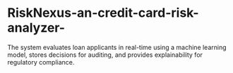 # RiskNexus-an-credit-card-risk-analyzer-
The system evaluates loan applicants in real-time using a machine learning model, stores decisions for auditing, and provides explainability for regulatory compliance.
